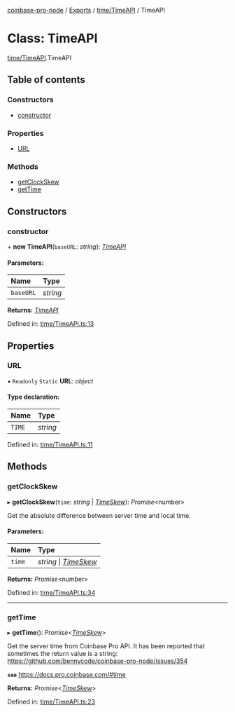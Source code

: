 [coinbase-pro-node](../README.md) / [Exports](../modules.md) / [time/TimeAPI](../modules/time_timeapi.md) / TimeAPI

# Class: TimeAPI

[time/TimeAPI](../modules/time_timeapi.md).TimeAPI

## Table of contents

### Constructors

- [constructor](time_timeapi.timeapi.md#constructor)

### Properties

- [URL](time_timeapi.timeapi.md#url)

### Methods

- [getClockSkew](time_timeapi.timeapi.md#getclockskew)
- [getTime](time_timeapi.timeapi.md#gettime)

## Constructors

### constructor

\+ **new TimeAPI**(`baseURL`: _string_): [_TimeAPI_](time_timeapi.timeapi.md)

#### Parameters:

| Name      | Type     |
| :-------- | :------- |
| `baseURL` | _string_ |

**Returns:** [_TimeAPI_](time_timeapi.timeapi.md)

Defined in: [time/TimeAPI.ts:13](https://github.com/bennycode/coinbase-pro-node/blob/845b71d/src/time/TimeAPI.ts#L13)

## Properties

### URL

▪ `Readonly` `Static` **URL**: _object_

#### Type declaration:

| Name   | Type     |
| :----- | :------- |
| `TIME` | _string_ |

Defined in: [time/TimeAPI.ts:11](https://github.com/bennycode/coinbase-pro-node/blob/845b71d/src/time/TimeAPI.ts#L11)

## Methods

### getClockSkew

▸ **getClockSkew**(`time`: _string_ \| [_TimeSkew_](../interfaces/time_timeapi.timeskew.md)): _Promise_<number\>

Get the absolute difference between server time and local time.

#### Parameters:

| Name   | Type                                                             |
| :----- | :--------------------------------------------------------------- |
| `time` | _string_ \| [_TimeSkew_](../interfaces/time_timeapi.timeskew.md) |

**Returns:** _Promise_<number\>

Defined in: [time/TimeAPI.ts:34](https://github.com/bennycode/coinbase-pro-node/blob/845b71d/src/time/TimeAPI.ts#L34)

---

### getTime

▸ **getTime**(): _Promise_<[_TimeSkew_](../interfaces/time_timeapi.timeskew.md)\>

Get the server time from Coinbase Pro API. It has been reported that sometimes the return value is a string: https://github.com/bennycode/coinbase-pro-node/issues/354

**`see`** https://docs.pro.coinbase.com/#time

**Returns:** _Promise_<[_TimeSkew_](../interfaces/time_timeapi.timeskew.md)\>

Defined in: [time/TimeAPI.ts:23](https://github.com/bennycode/coinbase-pro-node/blob/845b71d/src/time/TimeAPI.ts#L23)
